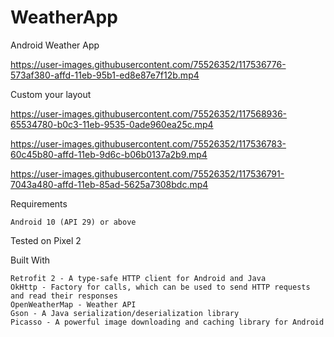 # WeatherApp
Android Weather App

https://user-images.githubusercontent.com/75526352/117536776-573af380-affd-11eb-95b1-ed8e87e7f12b.mp4

Custom your layout

https://user-images.githubusercontent.com/75526352/117568936-65534780-b0c3-11eb-9535-0ade960ea25c.mp4

https://user-images.githubusercontent.com/75526352/117536783-60c45b80-affd-11eb-9d6c-b06b0137a2b9.mp4

https://user-images.githubusercontent.com/75526352/117536791-7043a480-affd-11eb-85ad-5625a7308bdc.mp4

Requirements

    Android 10 (API 29) or above

Tested on Pixel 2
    
Built With

    Retrofit 2 - A type-safe HTTP client for Android and Java
    OkHttp - Factory for calls, which can be used to send HTTP requests and read their responses
    OpenWeatherMap - Weather API
    Gson - A Java serialization/deserialization library 
    Picasso - A powerful image downloading and caching library for Android

